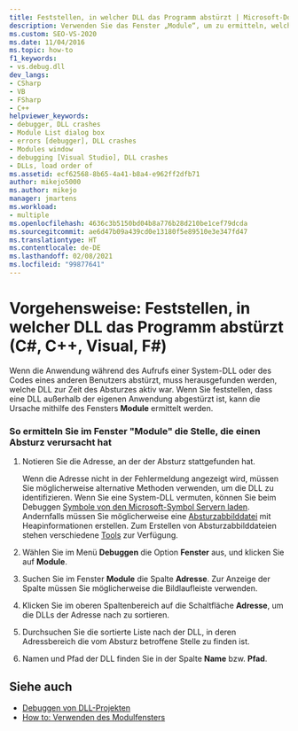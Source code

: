 ```yaml
---
title: Feststellen, in welcher DLL das Programm abstürzt | Microsoft-Dokumentation
description: Verwenden Sie das Fenster „Module“, um zu ermitteln, welche externe DLL beim Absturz Ihrer Anwendung aktiv war. Sie können dies für eine System-DLL oder den Code einer anderen Person durchführen.
ms.custom: SEO-VS-2020
ms.date: 11/04/2016
ms.topic: how-to
f1_keywords:
- vs.debug.dll
dev_langs:
- CSharp
- VB
- FSharp
- C++
helpviewer_keywords:
- debugger, DLL crashes
- Module List dialog box
- errors [debugger], DLL crashes
- Modules window
- debugging [Visual Studio], DLL crashes
- DLLs, load order of
ms.assetid: ecf62568-8b65-4a41-b8a4-e962ff2dfb71
author: mikejo5000
ms.author: mikejo
manager: jmartens
ms.workload:
- multiple
ms.openlocfilehash: 4636c3b5150bd04b8a776b28d210be1cef79dcda
ms.sourcegitcommit: ae6d47b09a439cd0e13180f5e89510e3e347fd47
ms.translationtype: HT
ms.contentlocale: de-DE
ms.lasthandoff: 02/08/2021
ms.locfileid: "99877641"
---
```

# <a name="how-to-find-which-dll-your-program-crashed-in-c-c-visual-basic-f"></a>Vorgehensweise: Feststellen, in welcher DLL das Programm abstürzt (C#, C++, Visual, F#)

 Wenn die Anwendung während des Aufrufs einer System-DLL oder des Codes eines anderen Benutzers abstürzt, muss herausgefunden werden, welche DLL zur Zeit des Absturzes aktiv war. Wenn Sie feststellen, dass eine DLL außerhalb der eigenen Anwendung abgestürzt ist, kann die Ursache mithilfe des Fensters **Module** ermittelt werden.

### <a name="to-find-where-a-crash-occurred-using-the-modules-window"></a>So ermitteln Sie im Fenster "Module" die Stelle, die einen Absturz verursacht hat

1. Notieren Sie die Adresse, an der der Absturz stattgefunden hat.

    Wenn die Adresse nicht in der Fehlermeldung angezeigt wird, müssen Sie möglicherweise alternative Methoden verwenden, um die DLL zu identifizieren. Wenn Sie eine System-DLL vermuten, können Sie beim Debuggen [Symbole von den Microsoft-Symbol Servern laden](../debugger/specify-symbol-dot-pdb-and-source-files-in-the-visual-studio-debugger.md). Andernfalls müssen Sie möglicherweise eine [Absturzabbilddatei](../debugger/using-dump-files.md) mit Heapinformationen erstellen. Zum Erstellen von Absturzabbilddateien stehen verschiedene [Tools](https://blogs.msdn.microsoft.com/andrehal/2009/12/31/what-is-a-dump-and-how-do-i-create-one/) zur Verfügung.

2. Wählen Sie im Menü **Debuggen** die Option **Fenster** aus, und klicken Sie auf **Module**.

3. Suchen Sie im Fenster **Module** die Spalte **Adresse**. Zur Anzeige der Spalte müssen Sie möglicherweise die Bildlaufleiste verwenden.

4. Klicken Sie im oberen Spaltenbereich auf die Schaltfläche **Adresse**, um die DLLs der Adresse nach zu sortieren.

5. Durchsuchen Sie die sortierte Liste nach der DLL, in deren Adressbereich die vom Absturz betroffene Stelle zu finden ist.

6. Namen und Pfad der DLL finden Sie in der Spalte **Name** bzw. **Pfad**.

## <a name="see-also"></a>Siehe auch
- [Debuggen von DLL-Projekten](../debugger/debugging-dll-projects.md)
- [How to: Verwenden des Modulfensters](../debugger/how-to-use-the-modules-window.md)